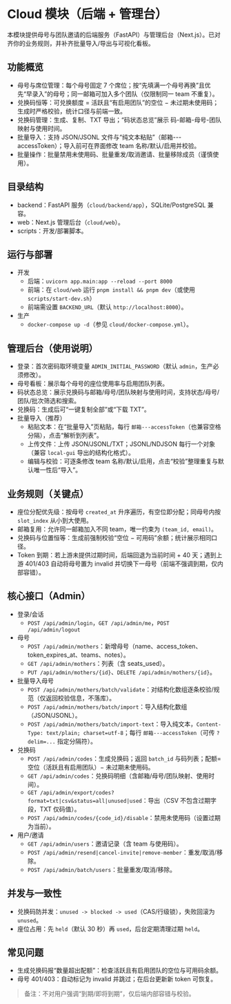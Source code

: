 # Cloud 模块（后端 + 管理台）

本模块提供母号与团队邀请的后端服务（FastAPI）与管理后台（Next.js）。已对齐你的业务规则，并补齐批量导入/导出与可视化看板。

## 功能概览
- 母号与席位管理：每个母号固定 7 个席位；按“先填满一个母号再换”且优先“早录入”的母号；同一邮箱可加入多个团队（仅限制同一 team 不重复）。
- 兑换码恒等：可兑换额度 = 活跃且“有启用团队”的空位 − 未过期未使用码；生成时严格校验，统计口径与前端一致。
- 兑换码管理：生成、复制、TXT 导出；“码状态总览”展示 码-邮箱-母号-团队 映射与使用时间。
- 批量导入：支持 JSON/JSONL 文件与“纯文本粘贴”（邮箱---accessToken）；导入前可在界面修改 team 名称/默认/启用并校验。
- 批量操作：批量禁用未使用码、批量重发/取消邀请、批量移除成员（谨慎使用）。

## 目录结构
- backend：FastAPI 服务（`cloud/backend/app`），SQLite/PostgreSQL 兼容。
- web：Next.js 管理后台（`cloud/web`）。
- scripts：开发/部署脚本。

## 运行与部署
- 开发
  - 后端：`uvicorn app.main:app --reload --port 8000`
  - 前端：在 `cloud/web` 运行 `pnpm install && pnpm dev`（或使用 `scripts/start-dev.sh`）
  - 前端需设置 `BACKEND_URL`（默认 `http://localhost:8000`）。
- 生产
  - `docker-compose up -d`（参见 `cloud/docker-compose.yml`）。

## 管理后台（使用说明）
- 登录：首次密码取环境变量 `ADMIN_INITIAL_PASSWORD`（默认 `admin`，生产必须修改）。
- 母号看板：展示每个母号的座位使用率与启用团队列表。
- 码状态总览：展示兑换码与邮箱/母号/团队映射与使用时间，支持状态/母号/团队/批次筛选和搜索。
- 兑换码：生成后可“一键复制全部”或“下载 TXT”。
- 批量导入（推荐）
  - 粘贴文本：在“批量导入”页粘贴，每行 `邮箱---accessToken`（也兼容空格分隔），点击“解析到列表”。
  - 上传文件：上传 JSON/JSONL/TXT；JSONL/NDJSON 每行一个对象（兼容 `local-gui` 导出的结构化格式）。
  - 编辑与校验：可逐条修改 team 名称/默认/启用，点击“校验”整理重复与默认唯一性后“导入”。

## 业务规则（关键点）
- 座位分配优先级：按母号 `created_at` 升序遍历，有空位即分配；同母号内按 `slot_index` 从小到大使用。
- 邮箱复用：允许同一邮箱加入不同 team，唯一约束为 `(team_id, email)`。
- 兑换码与位置恒等：生成前强制校验“空位 − 可用码”余额；统计展示相同口径。
- Token 到期：若上游未提供过期时间，后端回退为当前时间 + 40 天；遇到上游 401/403 自动将母号置为 invalid 并切换下一母号（前端不强调到期，仅内部容错）。

## 核心接口（Admin）
- 登录/会话
  - `POST /api/admin/login`，`GET /api/admin/me`，`POST /api/admin/logout`
- 母号
  - `POST /api/admin/mothers`：新增母号（name、access_token、token_expires_at、teams、notes）。
  - `GET /api/admin/mothers`：列表（含 seats_used）。
  - `PUT /api/admin/mothers/{id}`、`DELETE /api/admin/mothers/{id}`。
- 批量导入母号
  - `POST /api/admin/mothers/batch/validate`：对结构化数组逐条校验/规范（仅返回校验信息，不落库）。
  - `POST /api/admin/mothers/batch/import`：导入结构化数组（JSON/JSONL）。
  - `POST /api/admin/mothers/batch/import-text`：导入纯文本，`Content-Type: text/plain; charset=utf-8`；每行 `邮箱---accessToken`（可传 `?delim=...` 指定分隔符）。
- 兑换码
  - `POST /api/admin/codes`：生成兑换码；返回 `batch_id` 与码列表；配额=空位（活跃且有启用团队）− 未过期未使用码。
  - `GET /api/admin/codes`：兑换码明细（含邮箱/母号/团队映射、使用时间）。
  - `GET /api/admin/export/codes?format=txt|csv&status=all|unused|used`：导出（CSV 不包含过期字段，TXT 仅码值）。
  - `POST /api/admin/codes/{code_id}/disable`：禁用未使用码（设置过期为当前）。
- 用户/邀请
  - `GET /api/admin/users`：邀请记录（含 team 与使用码）。
  - `POST /api/admin/resend|cancel-invite|remove-member`：重发/取消/移除。
  - `POST /api/admin/batch/users`：批量重发/取消/移除。

## 并发与一致性
- 兑换码防并发：`unused -> blocked -> used`（CAS/行级锁），失败回滚为 `unused`。
- 座位占用：先 `held`（默认 30 秒）再 `used`，后台定期清理过期 `held`。

## 常见问题
- 生成兑换码报“数量超出配额”：检查活跃且有启用团队的空位与可用码余额。
- 母号 401/403：自动标记为 invalid 并跳过；在后台更新新 token 可恢复。

> 备注：不对用户强调“到期/即将到期”，仅后端内部容错与校验。

